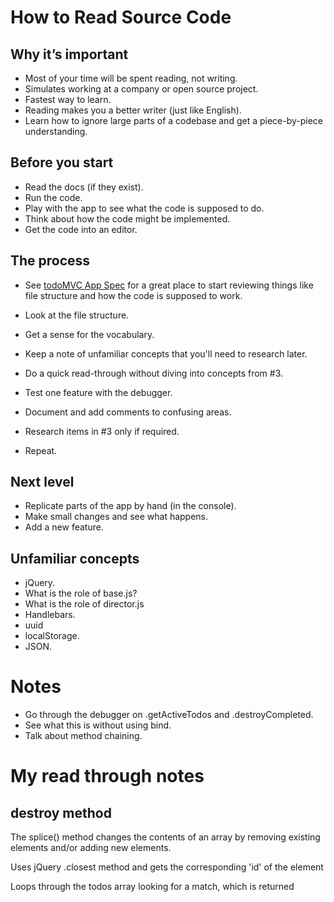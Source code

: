 # How to Read Source Code

## Why it’s important

* Most of your time will be spent reading, not writing.
* Simulates working at a company or open source project.
* Fastest way to learn.
* Reading makes you a better writer (just like English).
* Learn how to ignore large parts of a codebase and get a piece-by-piece understanding.

## Before you start

* Read the docs (if they exist).
* Run the code.
* Play with the app to see what the code is supposed to do.
* Think about how the code might be implemented.
* Get the code into an editor.

## The process

* See [todoMVC App Spec](https://github.com/tastejs/todomvc/blob/master/app-spec.md) for a great place to start reviewing things like file structure and how the code is supposed to work.

* Look at the file structure.
* Get a sense for the vocabulary.
* Keep a note of unfamiliar concepts that you'll need to research later.
* Do a quick read-through without diving into concepts from #3.
* Test one feature with the debugger.
* Document and add comments to confusing areas.
* Research items in #3 only if required.
* Repeat.

## Next level

* Replicate parts of the app by hand (in the console).
* Make small changes and see what happens.
* Add a new feature.

## Unfamiliar concepts

* jQuery.
* What is the role of base.js?
* What is the role of director.js
* Handlebars.
* uuid
* localStorage.
* JSON.

# Notes

* Go through the debugger on .getActiveTodos and .destroyCompleted.
* See what this is without using bind.
* Talk about method chaining.

# My read through notes

## destroy method
The splice() method changes the contents of an array by removing existing elements and/or adding new elements.

Uses jQuery .closest method and gets the corresponding 'id' of the element

Loops through the todos array looking for a match, which is returned
